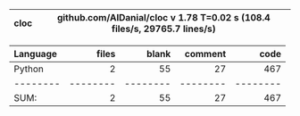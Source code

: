 cloc|github.com/AlDanial/cloc v 1.78  T=0.02 s (108.4 files/s, 29765.7 lines/s)
--- | ---

Language|files|blank|comment|code
:-------|-------:|-------:|-------:|-------:
Python|2|55|27|467
--------|--------|--------|--------|--------
SUM:|2|55|27|467
